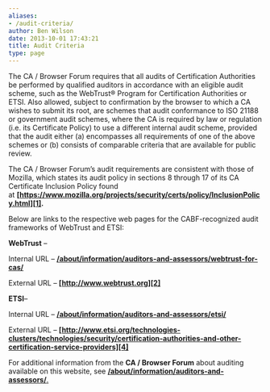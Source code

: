 ```yaml
---
aliases:
- /audit-criteria/
author: Ben Wilson
date: 2013-10-01 17:43:21
title: Audit Criteria
type: page
---
```


The CA / Browser Forum requires that all audits of Certification Authorities be performed by qualified auditors in accordance with an eligible audit scheme, such as the WebTrust® Program for Certification Authorities or ETSI. Also allowed, subject to confirmation by the browser to which a CA wishes to submit its root, are schemes that audit conformance to ISO 21188 or government audit schemes, where the CA is required by law or regulation (i.e. its Certificate Policy) to use a different internal audit scheme, provided that the audit either (a) encompasses all requirements of one of the above schemes or (b) consists of comparable criteria that are available for public review.

The CA / Browser Forum’s audit requirements are consistent with those of Mozilla, which states its audit policy in sections 8 through 17 of its CA Certificate Inclusion Policy found at **[https://www.mozilla.org/projects/security/certs/policy/InclusionPolicy.html][1].**

Below are links to the respective web pages for the CABF-recognized audit frameworks of WebTrust and ETSI:

**WebTrust** –

Internal URL – **[/about/information/auditors-and-assessors/webtrust-for-cas/](/about/information/auditors-and-assessors/webtrust-for-cas/)**

External URL – **[http://www.webtrust.org][2]**

**ETSI**–

Internal URL – **[/about/information/auditors-and-assessors/etsi/][3]**

External URL – **[http://www.etsi.org/technologies-clusters/technologies/security/certification-authorities-and-other-certification-service-providers][4]**

For additional information from the **CA / Browser Forum** about auditing available on this website, see [**/about/information/auditors-and-assessors/**.][5]

[1]: https://www.mozilla.org/projects/security/certs/policy/InclusionPolicy.html "Mozilla's CA Certificate Inclusion Policy"
[2]: http://www.webtrust.org "WebTrust for CAs"
[3]: /about/information/auditors-and-assessors/etsi/
[4]: http://www.etsi.org/technologies-clusters/technologies/security/certification-authorities-and-other-certification-service-providers "CAs issuing Qualified Certificates IAW ETSI TS 101 456 and Directive 1999/93"
[5]: /about/information/auditors-and-assessors/ "Information for Auditors and Assessors"